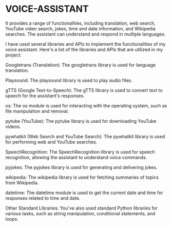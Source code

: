 # VOICE-ASSISTANT
It provides a range of functionalities, including translation, web search, YouTube video search, jokes, time and date information, and Wikipedia searches. The assistant can understand and respond in multiple languages.

I have used several libraries and APIs to implement the functionalities of my voice assistant. Here's a list of the libraries and APIs that are utilized in my project:

Googletrans (Translation): The googletrans library is used for language translation.

Playsound: The playsound library is used to play audio files.

gTTS (Google Text-to-Speech): The gTTS library is used to convert text to speech for the assistant's responses.

os: The os module is used for interacting with the operating system, such as file manipulation and removal.

pytube (YouTube): The pytube library is used for downloading YouTube videos.

pywhatkit (Web Search and YouTube Search): The pywhatkit library is used for performing web and YouTube searches.

SpeechRecognition: The SpeechRecognition library is used for speech recognition, allowing the assistant to understand voice commands.

pyjokes: The pyjokes library is used for generating and delivering jokes.

wikipedia: The wikipedia library is used for fetching summaries of topics from Wikipedia.

datetime: The datetime module is used to get the current date and time for responses related to time and date.

Other Standard Libraries: You've also used standard Python libraries for various tasks, such as string manipulation, conditional statements, and loops.
